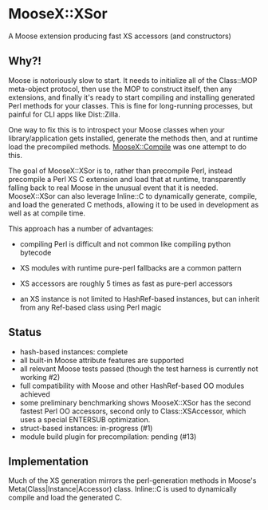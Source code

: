 # MooseX::XSor

A Moose extension producing fast XS accessors (and constructors)

## Why?!

Moose is notoriously slow to start. It needs to initialize all of the Class::MOP meta-object protocol, then use the MOP to construct itself, then any extensions, and finally it's ready to start compiling and installing generated Perl methods for your classes. This is fine for long-running processes, but painful for CLI apps like Dist::Zilla.

One way to fix this is to introspect your Moose classes when your library/application gets installed, generate the methods then, and at runtime load the precompiled methods. [MooseX::Compile](https://metacpan.org/pod/MooseX::Compile) was one attempt to do this.

The goal of MooseX::XSor is to, rather than precompile Perl, instead precompile a Perl XS C extension and load that at runtime, transparently falling back to real Moose in the unusual event that it is needed. MooseX::XSor can also leverage Inline::C to dynamically generate, compile, and load the generated C methods, allowing it to be used in development as well as at compile time.

This approach has a number of advantages:

- compiling Perl is difficult and not common like compiling python bytecode
- XS modules with runtime pure-perl fallbacks are a common pattern

- XS accessors are roughly 5 times as fast as pure-perl accessors
- an XS instance is not limited to HashRef-based instances, but can inherit from any Ref-based class using Perl magic

## Status

- hash-based instances: complete
- all built-in Moose attribute features are supported
- all relevant Moose tests passed (though the test harness is currently not working #2)
- full compatibility with Moose and other HashRef-based OO modules achieved
- some preliminary benchmarking shows MooseX::XSor has the second fastest Perl OO accessors, second only to Class::XSAccessor, which uses a special ENTERSUB optimization.
- struct-based instances: in-progress (#1)
- module build plugin for precompilation: pending (#13)

## Implementation

Much of the XS generation mirrors the perl-generation methods in Moose's Meta(Class|Instance|Accessor) class. Inline::C is used to dynamically compile and load the generated C.